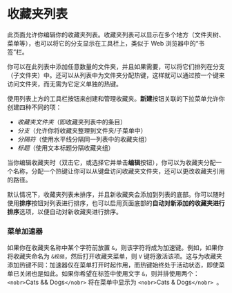 # 收藏夹列表

此页面允许你编辑你的收藏夹列表。收藏夹列表可以显示在多个地方（文件夹树、菜单等），也可以将它的分支显示在工具栏上，类似于 Web 浏览器中的“书签”栏。

你可以在此列表中添加任意数量的文件夹，并且如果需要，可以将它们排列在分支（子文件夹）中。还可以从列表中为文件夹分配热键，这样就可以通过按一个键来访问文件夹，而无需为它定义单独的热键。

使用列表上方的工具栏按钮来创建和管理收藏夹。**新建**按钮关联的下拉菜单允许你创建四种不同的项：

- *收藏夹文件夹*（即收藏夹列表中的条目）
- *分支*（允许你将收藏夹整理到文件夹/子菜单中）
- *分隔符*（使用水平线分隔同一列表中的收藏夹组）
- *标题*（使用文本标题分隔收藏夹组）

当你编辑收藏夹时（双击它，或选择它并单击**编辑**按钮），你可以为收藏夹分配一个名称，分配一个热键让你可以从键盘访问收藏夹文件夹，还可以更改收藏夹引用的路径。

默认情况下，收藏夹列表未排序，并且新收藏夹会添加到列表的底部。你可以随时使用**排序**按钮对列表进行排序，也可以启用页面底部的**自动对新添加的收藏夹进行排序**选项，以便自动对新收藏夹进行排序。

### 菜单加速器

如果你在收藏夹名称中某个字符前放置 `&`，则该字符将成为加速键。例如，如果你将收藏夹命名为 `&视频`，然后打开收藏夹菜单，则 `V` 键将激活该项。这与为收藏夹添加热键不同：加速器仅在菜单打开时起作用，而热键始终处于活动状态，即使菜单已关闭也是如此。如果你希望在标签中使用文字 `&`，则并排使用两个：`<nobr>`Cats && Dogs`</nobr>` 将在菜单中显示为 `<nobr>`Cats & Dogs`</nobr> `。